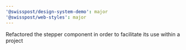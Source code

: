 ```yaml
---
'@swisspost/design-system-demo': major
'@swisspost/web-styles': major
---
```


Refactored the stepper component in order to facilitate its use within a project
